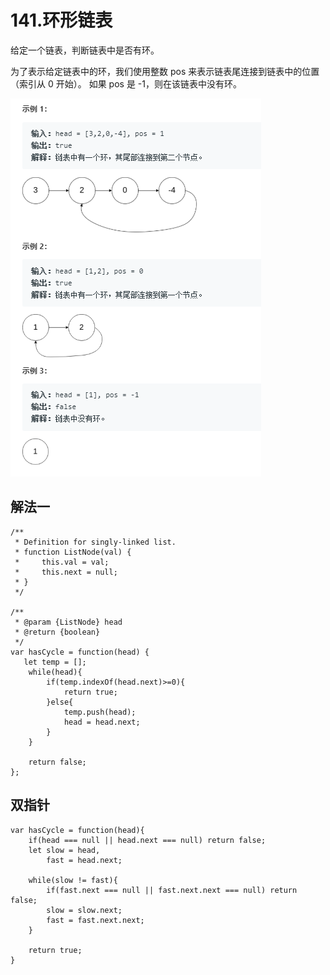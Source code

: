 # 141.环形链表  
给定一个链表，判断链表中是否有环。

为了表示给定链表中的环，我们使用整数 pos 来表示链表尾连接到链表中的位置（索引从 0 开始）。 如果 pos 是 -1，则在该链表中没有环。  

![](img/141环形链表.png)  

## 解法一
```
/**
 * Definition for singly-linked list.
 * function ListNode(val) {
 *     this.val = val;
 *     this.next = null;
 * }
 */

/**
 * @param {ListNode} head
 * @return {boolean}
 */
var hasCycle = function(head) {
   let temp = [];
    while(head){
        if(temp.indexOf(head.next)>=0){
            return true;
        }else{
            temp.push(head);
            head = head.next;
        }
    }

    return false;
};
``` 

## 双指针
```
var hasCycle = function(head){
    if(head === null || head.next === null) return false;
    let slow = head,
        fast = head.next;

    while(slow != fast){
        if(fast.next === null || fast.next.next === null) return false;
        slow = slow.next;
        fast = fast.next.next;
    }

    return true;
}
```